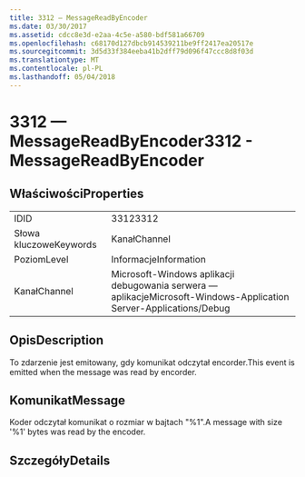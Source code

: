 ```yaml
---
title: 3312 — MessageReadByEncoder
ms.date: 03/30/2017
ms.assetid: cdcc8e3d-e2aa-4c5e-a580-bdf581a66709
ms.openlocfilehash: c68170d127dbcb914539211be9ff2417ea20517e
ms.sourcegitcommit: 3d5d33f384eeba41b2dff79d096f47ccc8d8f03d
ms.translationtype: MT
ms.contentlocale: pl-PL
ms.lasthandoff: 05/04/2018
---
```

# <a name="3312---messagereadbyencoder"></a><span data-ttu-id="e6331-102">3312 — MessageReadByEncoder</span><span class="sxs-lookup"><span data-stu-id="e6331-102">3312 - MessageReadByEncoder</span></span>
## <a name="properties"></a><span data-ttu-id="e6331-103">Właściwości</span><span class="sxs-lookup"><span data-stu-id="e6331-103">Properties</span></span>  
  
|||  
|-|-|  
|<span data-ttu-id="e6331-104">ID</span><span class="sxs-lookup"><span data-stu-id="e6331-104">ID</span></span>|<span data-ttu-id="e6331-105">3312</span><span class="sxs-lookup"><span data-stu-id="e6331-105">3312</span></span>|  
|<span data-ttu-id="e6331-106">Słowa kluczowe</span><span class="sxs-lookup"><span data-stu-id="e6331-106">Keywords</span></span>|<span data-ttu-id="e6331-107">Kanał</span><span class="sxs-lookup"><span data-stu-id="e6331-107">Channel</span></span>|  
|<span data-ttu-id="e6331-108">Poziom</span><span class="sxs-lookup"><span data-stu-id="e6331-108">Level</span></span>|<span data-ttu-id="e6331-109">Informacje</span><span class="sxs-lookup"><span data-stu-id="e6331-109">Information</span></span>|  
|<span data-ttu-id="e6331-110">Kanał</span><span class="sxs-lookup"><span data-stu-id="e6331-110">Channel</span></span>|<span data-ttu-id="e6331-111">Microsoft-Windows aplikacji debugowania serwera — aplikacje</span><span class="sxs-lookup"><span data-stu-id="e6331-111">Microsoft-Windows-Application Server-Applications/Debug</span></span>|  
  
## <a name="description"></a><span data-ttu-id="e6331-112">Opis</span><span class="sxs-lookup"><span data-stu-id="e6331-112">Description</span></span>  
 <span data-ttu-id="e6331-113">To zdarzenie jest emitowany, gdy komunikat odczytał encorder.</span><span class="sxs-lookup"><span data-stu-id="e6331-113">This event is emitted when the message was read by encorder.</span></span>  
  
## <a name="message"></a><span data-ttu-id="e6331-114">Komunikat</span><span class="sxs-lookup"><span data-stu-id="e6331-114">Message</span></span>  
 <span data-ttu-id="e6331-115">Koder odczytał komunikat o rozmiar w bajtach "%1".</span><span class="sxs-lookup"><span data-stu-id="e6331-115">A message with size '%1' bytes was read by the encoder.</span></span>  
  
## <a name="details"></a><span data-ttu-id="e6331-116">Szczegóły</span><span class="sxs-lookup"><span data-stu-id="e6331-116">Details</span></span>
